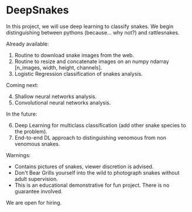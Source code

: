 # DeepSnakes

In this project, we will use deep learning to classify snakes. We begin distinguishing between pythons (because... why not?) and rattlesnakes.

Already available:

1. Routine to download snake images from the web.
2. Routine to resize and concatenate images on an numpy ndarray [n_images, width, height, channels].
3. Logistic Regression classification of snakes analysis.

Coming next:

4. Shallow neural networks analysis.
5. Convolutional neural networks analysis.

In the future:

6. Deep Learning for multiclass classification (add other snake species to the problem).
7. End-to-end DL approach to distinguishing venomous from non venomous snakes.

Warnings:

 - Contains pictures of snakes, viewer discretion is advised. 
 - Don't Bear Grills yourself into the wild to photograph snakes without adult supervision.
 - This is an educational demonstrative for fun project. There is no guarantee involved.

We are open for hiring.
